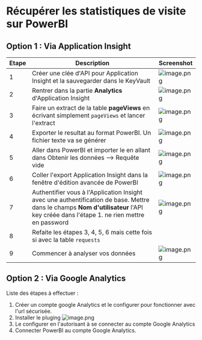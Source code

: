 # Récupérer les statistiques de visite sur PowerBI


## Option 1 : Via Application Insight


|Etape| Description | Screenshot |
|--|--|--|
| 1 | Créer une clée d'API pour Application Insight et la sauvegarder dans le KeyVault | ![image.png](/.attachments/image-c199bda0-2753-42dd-a98b-6bdc7cee3e88.png) |
| 2 | Rentrer dans la partie **Analytics** d'Application Insight | ![image.png](/.attachments/image-8f02c75e-1e31-4e9a-a126-434ca63f91c0.png) |
| 3 | Faire un extract de la table **pageViews** en écrivant simplement `pageViews` et lancer l'extract | ![image.png](/.attachments/image-afde50f9-4b5e-491d-b19e-fc2c185a7c65.png) |
| 4 | Exporter le resultat au format PowerBI. Un fichier texte va se générer | ![image.png](/.attachments/image-8af779b4-26dc-48ad-880a-fe5a6f5e4ae5.png) |
| 5 | Aller dans PowerBI et importer le en allant dans Obtenir les données --> Requête vide | ![image.png](/.attachments/image-fb9f571d-2168-4b88-ba07-9791bf07b984.png) |
| 6 | Coller l'export Application Insight dans la fenêtre d'édition avancée de PowerBI | ![image.png](/.attachments/image-b124dc5e-99b0-46ca-ab69-9d096a302ef9.png) |
| 7 | Authentifier vous à l'Application Insight avec une authentification de base. Mettre dans le champs **Nom d'utilisateur** l'API key créée dans l'étape 1. ne rien mettre en password | ![image.png](/.attachments/image-fb3d773a-3f96-40e6-9a0e-669ea7e6950b.png) |
| 8 | Refaite les étapes 3, 4, 5, 6 mais cette fois si avec la table `requests` |  |
| 9 | Commencer à analyser vos données | ![image.png](/.attachments/image-100d7f55-6863-4d8f-9941-ca78e3c8334d.png) |



## Option 2 : Via Google Analytics

Liste des étapes à effectuer : 
1. Créer un compte google Analytics et le configurer pour fonctionner avec l'url sécurisée.
2. Installer le pluging 
![image.png](/.attachments/image-01cf7e61-28bf-439c-9b6a-aedcd6aaf629.png)
3. Le configurer en l'autorisant à se connecter au compte Google Analytics
4. Connecter PowerBI au compte Google Analytics.